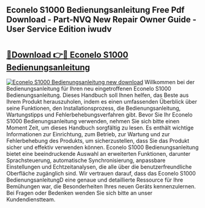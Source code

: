 ## Econelo S1000 Bedienungsanleitung Free Pdf Download - Part-NVQ New Repair Owner Guide - User Service Edition iwudv

# <h2><a href="http://df0hga.blite.top/?on=Econelo+S1000+Bedienungsanleitung">🔗Download 👉🔴 Econelo S1000 Bedienungsanleitung</a></h2>

[![Econelo S1000 Bedienungsanleitung new download](https://i.imgur.com/lujVjoI.png)](http://df0hga.blite.top/?on=Econelo+S1000+Bedienungsanleitung)
Willkommen bei der Bedienungsanleitung für Ihren neu eingetroffenen Econelo S1000 Bedienungsanleitung. Dieses Handbuch soll Ihnen helfen, das Beste aus Ihrem Produkt herauszuholen, indem es einen umfassenden Überblick über seine Funktionen, den Installationsprozess, die Bedienungsanleitung, Wartungstipps und Fehlerbehebungsverfahren gibt. Bevor Sie Ihr Econelo S1000 Bedienungsanleitung verwenden, nehmen Sie sich bitte einen Moment Zeit, um dieses Handbuch sorgfältig zu lesen. Es enthält wichtige Informationen zur Einrichtung, zum Betrieb, zur Wartung und zur Fehlerbehebung des Produkts, um sicherzustellen, dass Sie das Produkt sicher und effektiv verwenden können. Econelo S1000 Bedienungsanleitung bietet eine beeindruckende Auswahl an erweiterten Funktionen, darunter Sprachsteuerung, automatische Synchronisierung, anpassbare Einstellungen und Echtzeitanalysen, die alle über die benutzerfreundliche Oberfläche zugänglich sind. Wir vertrauen darauf, dass das Econelo S1000 BedienungsanleitungD eine genaue und detaillierte Ressource für Ihre Bemühungen war, die Besonderheiten Ihres neuen Geräts kennenzulernen. Bei Fragen oder Bedenken wenden Sie sich bitte an unser Kundendienstteam.
